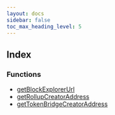```yaml
---
layout: docs
sidebar: false
toc_max_heading_level: 5
---
```


## Index

### Functions

- [getBlockExplorerUrl](functions/getBlockExplorerUrl.md)
- [getRollupCreatorAddress](functions/getRollupCreatorAddress.md)
- [getTokenBridgeCreatorAddress](functions/getTokenBridgeCreatorAddress.md)
